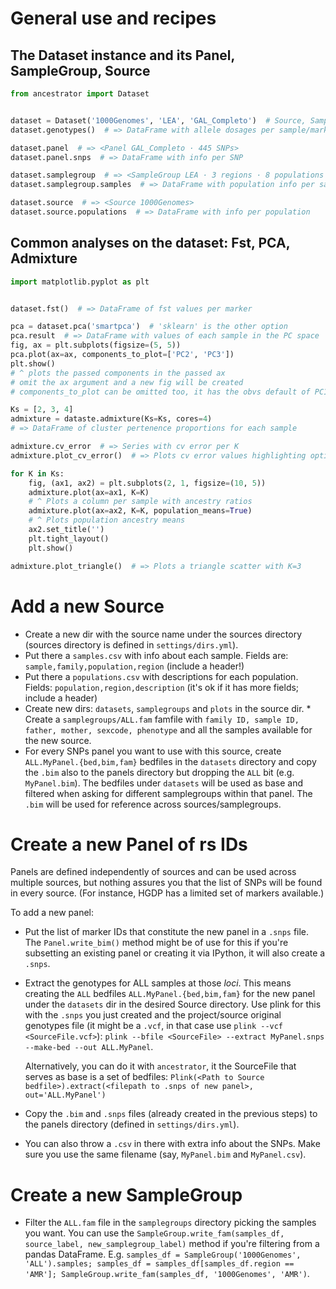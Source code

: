 # General use and recipes #
## The Dataset instance and its Panel, SampleGroup, Source
```python
from ancestrator import Dataset


dataset = Dataset('1000Genomes', 'LEA', 'GAL_Completo')  # Source, SampleGroup, Panel
dataset.genotypes()  # => DataFrame with allele dosages per sample/marker

dataset.panel  # => <Panel GAL_Completo · 445 SNPs>
dataset.panel.snps  # => DataFrame with info per SNP

dataset.samplegroup  # => <SampleGroup LEA · 3 regions · 8 populations · 752 samples>
dataset.samplegroup.samples  # => DataFrame with population info per sample

dataset.source  # => <Source 1000Genomes>
dataset.source.populations  # => DataFrame with info per population
```
## Common analyses on the dataset: Fst, PCA, Admixture
```python
import matplotlib.pyplot as plt


dataset.fst()  # => DataFrame of fst values per marker

pca = dataset.pca('smartpca')  # 'sklearn' is the other option
pca.result  # => DataFrame with values of each sample in the PC space
fig, ax = plt.subplots(figsize=(5, 5))
pca.plot(ax=ax, components_to_plot=['PC2', 'PC3'])
plt.show()
# ^ plots the passed components in the passed ax
# omit the ax argument and a new fig will be created
# components_to_plot can be omitted too, it has the obvs default of PC1 vs. PC2

Ks = [2, 3, 4]
admixture = dataste.admixture(Ks=Ks, cores=4)
# => DataFrame of cluster pertenence proportions for each sample

admixture.cv_error  # => Series with cv error per K
admixture.plot_cv_error()  # => Plots cv error values highlighting optimal K

for K in Ks:
    fig, (ax1, ax2) = plt.subplots(2, 1, figsize=(10, 5))
    admixture.plot(ax=ax1, K=K)
    # ^ Plots a column per sample with ancestry ratios
    admixture.plot(ax=ax2, K=K, population_means=True)
    # ^ Plots population ancestry means
    ax2.set_title('')
    plt.tight_layout()
    plt.show()

admixture.plot_triangle()  # => Plots a triangle scatter with K=3
```

# Add a new Source #
* Create a new dir with the source name under the sources directory (sources directory is defined in `settings/dirs.yml`).
* Put there a `samples.csv` with info about each sample. Fields are: `sample,family,population,region` (include a header!)
* Put there a `populations.csv` with descriptions for each population. Fields: `population,region,description` (it's ok if it has more fields; include a header)
* Create new dirs: `datasets`, `samplegroups` and `plots` in the source dir. * Create a `samplegroups/ALL.fam` famfile with `family ID, sample ID, father, mother, sexcode, phenotype` and all the samples available for the new source.
* For every SNPs panel you want to use with this source, create `ALL.MyPanel.{bed,bim,fam}` bedfiles in the `datasets` directory and copy the `.bim` also to the panels directory but dropping the `ALL` bit (e.g. `MyPanel.bim`). The bedfiles under `datasets` will be used as base and filtered when asking for different samplegroups within that panel. The `.bim` will be used for reference across sources/samplegroups.

# Create a new Panel of rs IDs #
Panels are defined independently of sources and can be used across multiple sources, but nothing assures you that the list of SNPs will be found in every source. (For instance, HGDP has a limited set of markers available.)

To add a new panel:

* Put the list of marker IDs that constitute the new panel in a `.snps` file. The `Panel.write_bim()` method might be of use for this if you're subsetting an existing panel or creating it via IPython, it will also create a `.snps`.

* Extract the genotypes for ALL samples at those _loci_. This means creating the `ALL` bedfiles `ALL.MyPanel.{bed,bim,fam}` for the new panel under the `datasets` dir in the desired Source directory. Use plink for this with the `.snps` you just created and the project/source original genotypes file (it might be a `.vcf`, in that case use `plink --vcf <SourceFile.vcf>`): `plink --bfile <SourceFile> --extract MyPanel.snps --make-bed --out ALL.MyPanel`. 

    Alternatively, you can do it with `ancestrator`, it the SourceFile that serves as base is a set of bedfiles:
    `Plink(<Path to Source bedfile>).extract(<filepath to .snps of new panel>, out='ALL.MyPanel')`

* Copy the `.bim` and `.snps` files (already created in the previous steps) to the panels directory (defined in `settings/dirs.yml`).

* You can also throw a `.csv` in there with extra info about the SNPs. Make sure you use the same filename (say, `MyPanel.bim` and `MyPanel.csv`).

# Create a new SampleGroup #
* Filter the `ALL.fam` file in the `samplegroups` directory picking the samples you want. You can use the `SampleGroup.write_fam(samples_df, source_label, new_samplegroup_label)` method if you're filtering from a pandas DataFrame. E.g. `samples_df = SampleGroup('1000Genomes', 'ALL').samples; samples_df = samples_df[samples_df.region == 'AMR']; SampleGroup.write_fam(samples_df, '1000Genomes', 'AMR')`.
